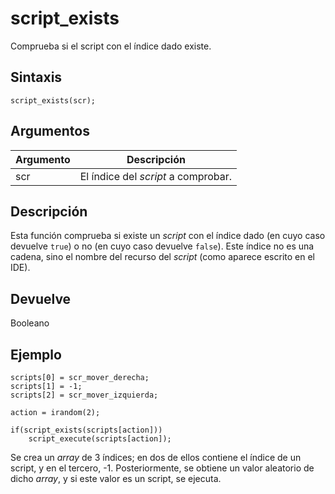 # script_exists

Comprueba si el script con el índice dado existe.

## Sintaxis

  
```gml  
script_exists(scr);  
```  

## Argumentos

Argumento|Descripción|  
---|---|  
scr|El índice del _script_ a comprobar.|  

## Descripción

Esta función comprueba si existe un _script_ con el índice dado (en cuyo caso devuelve `true`) o no (en cuyo caso devuelve `false`). Este índice no es una cadena, sino el nombre del recurso del _script_ (como aparece escrito en el IDE).

## Devuelve

Booleano

## Ejemplo

  
```gml  
scripts[0] = scr_mover_derecha;  
scripts[1] = -1;  
scripts[2] = scr_mover_izquierda;  
  
action = irandom(2);  
  
if(script_exists(scripts[action]))  
    script_execute(scripts[action]);  
```  
Se crea un _array_ de 3 índices; en dos de ellos contiene el índice de un script, y en el tercero, -1. Posteriormente, se obtiene un valor aleatorio de dicho _array_, y si este valor es un script, se ejecuta.